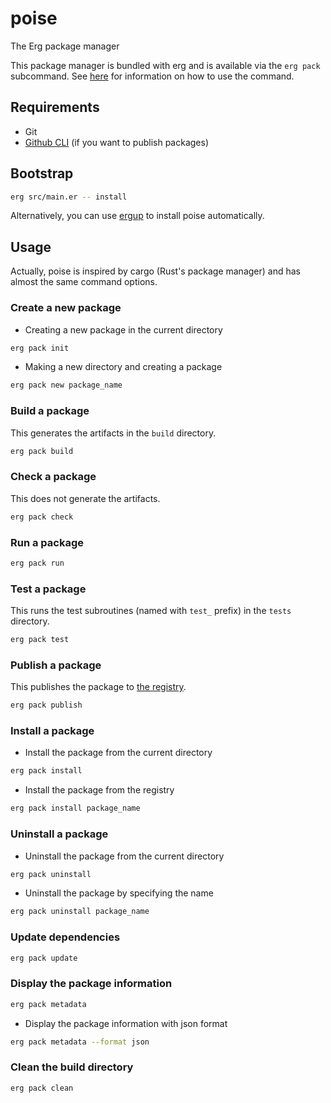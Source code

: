# poise

The Erg package manager

This package manager is bundled with erg and is available via the `erg pack` subcommand. See [here](https://github.com/erg-lang/erg/blob/main/doc/EN/tools/pack.md) for information on how to use the command.

## Requirements

* Git
* [Github CLI](https://cli.github.com/) (if you want to publish packages)

## Bootstrap

```sh
erg src/main.er -- install
```

Alternatively, you can use [ergup](https://github.com/mtshiba/ergup) to install poise automatically.

## Usage

Actually, poise is inspired by cargo (Rust's package manager) and has almost the same command options.

### Create a new package

* Creating a new package in the current directory

```sh
erg pack init
```

* Making a new directory and creating a package

```sh
erg pack new package_name
```

### Build a package

This generates the artifacts in the `build` directory.

```sh
erg pack build
```

### Check a package

This does not generate the artifacts.

```sh
erg pack check
```

### Run a package

```sh
erg pack run
```

### Test a package

This runs the test subroutines (named with `test_` prefix) in the `tests` directory.

```sh
erg pack test
```

### Publish a package

This publishes the package to [the registry](https://github.com/erg-lang/package-index).

```sh
erg pack publish
```

### Install a package

* Install the package from the current directory

```sh
erg pack install
```

* Install the package from the registry

```sh
erg pack install package_name
```

### Uninstall a package

* Uninstall the package from the current directory

```sh
erg pack uninstall
```

* Uninstall the package by specifying the name

```sh
erg pack uninstall package_name
```

### Update dependencies

```sh
erg pack update
```

### Display the package information

```sh
erg pack metadata
```

* Display the package information with json format

```sh
erg pack metadata --format json
```

### Clean the build directory

```sh
erg pack clean
```
